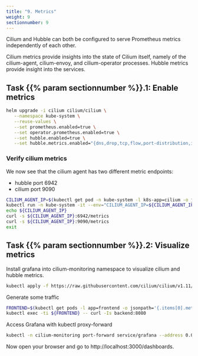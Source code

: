 ```yaml
---
title: "9. Metrics"
weight: 9
sectionnumber: 9
---
```


Cilium and Hubble can both be configured to serve Prometheus metrics independently of each other.

Cilium metrics provide insights into the state of Cilium itself, namely of the cilium-agent, cilium-envoy, and cilium-operator processes.
Hubble metrics provide insight into the services.


## Task {{% param sectionnumber %}}.1:  Enable metrics

```bash
helm upgrade -i cilium cilium/cilium \
   --namespace kube-system \
   --reuse-values \
   --set prometheus.enabled=true \
   --set operator.prometheus.enabled=true \
   --set hubble.enabled=true \
   --set hubble.metrics.enabled="{dns,drop,tcp,flow,port-distribution,icmp,http}"
```


### Verify cilium metrics

We now see that the cilium agent has two different metric endpoints:

* hubble port 6942
* cilium port 9090

```bash
CILIUM_AGENT_IP=$(kubectl get pod -n kube-system -l k8s-app=cilium -o jsonpath="{.items[0].status.hostIP}")
kubectl run -n kube-system -it --env="CILIUM_AGENT_IP=${CILIUM_AGENT_IP}" --rm curl --image=curlimages/curl -- sh
echo ${CILIUM_AGENT_IP}
curl -s ${CILIUM_AGENT_IP}:6942/metrics
curl -s ${CILIUM_AGENT_IP}:9090/metrics
exit
```


## Task {{% param sectionnumber %}}.2:  Visualize metrics

Install grafana into cilium-monitoring namespace to visualize cilium and hubble metrics.
```bash
kubectl apply -f https://raw.githubusercontent.com/cilium/cilium/v1.11/examples/kubernetes/addons/prometheus/monitoring-example.yaml
```

Generate some traffic
```bash
FRONTEND=$(kubectl get pods -l app=frontend -o jsonpath='{.items[0].metadata.name}')
kubectl exec -ti ${FRONTEND} -- curl -Is backend:8080
```


Access Grafana with kubectl proxy-forward
```bash
kubectl -n cilium-monitoring port-forward service/grafana --address 0.0.0.0 --address :: 3000:3000 &
```

Now open your browser and go to http://localhost:3000/dashboards.
